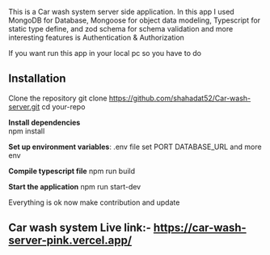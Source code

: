 This is a Car wash system server side application. In this app I used MongoDB for Database, Mongoose for object data modeling, Typescript for static type define, and zod schema for schema validation and more interesting features is Authentication & Authorization

If you want run this app in your local pc so you have to do

## Installation

Clone the repository
git clone https://github.com/shahadat52/Car-wash-server.git
cd your-repo

**Install dependencies**  
npm install

**Set up environment variables**:
.env file set
PORT
DATABASE_URL and more env

**Compile typescript file**
npm run build

**Start the application**
npm run start-dev

Everything is ok now make contribution and update

## Car wash system Live link:- https://car-wash-server-pink.vercel.app/
